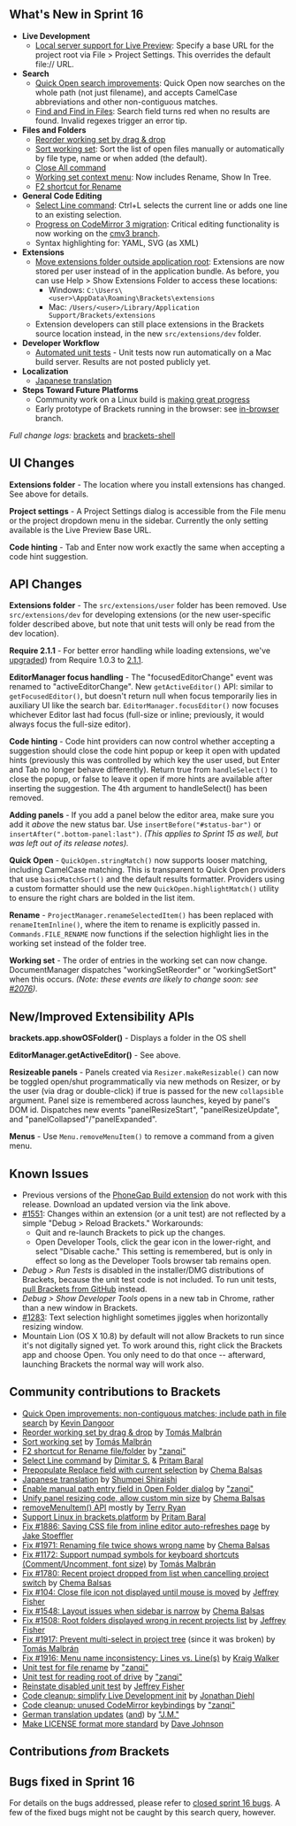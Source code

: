 What's New in Sprint 16
-----------------------
* **Live Development**
    * [Local server support for Live Preview](https://trello.com/card/3-url-mapping-for-live-development/4f90a6d98f77505d7940ce88/664): Specify a base URL for the project root via File > Project Settings. This overrides the default file:// URL.
* **Search**
    * [Quick Open search improvements](https://github.com/adobe/brackets/pull/1470): Quick Open now searches on the whole path (not just filename), and accepts CamelCase abbreviations and other non-contiguous matches.
    * [Find and Find in Files](https://github.com/adobe/brackets/pull/1914): Search field turns red when no results are found. Invalid regexes trigger an error tip.
* **Files and Folders**
    * [Reorder working set by drag & drop](https://github.com/adobe/brackets/pull/1940)
    * [Sort working set](https://github.com/adobe/brackets/pull/1999): Sort the list of open files manually or automatically by file type, name or when added (the default).
    * [Close All command](https://github.com/adobe/brackets/pull/2037)
    * [Working set context menu](https://github.com/adobe/brackets/pull/1919): Now includes Rename, Show In Tree.
    * [F2 shortcut for Rename](https://github.com/adobe/brackets/pull/1922)
* **General Code Editing**
    * [Select Line command](https://github.com/adobe/brackets/pull/2002): Ctrl+L selects the current line or adds one line to an existing selection.
    * [Progress on CodeMirror 3 migration](https://trello.com/card/2-codemirror-3-critical-editing-functionality/4f90a6d98f77505d7940ce88/660): Critical editing functionality is now working on the [cmv3 branch](https://github.com/adobe/brackets/compare/master...cmv3).
    * Syntax highlighting for: YAML, SVG (as XML)
* **Extensions**
    * [Move extensions folder outside application root](https://trello.com/card/3-extensions-outside-application-root/4f90a6d98f77505d7940ce88/659): Extensions are now stored per user instead of in the application bundle. As before, you can use Help > Show Extensions Folder to access these locations:
        * Windows: `C:\Users\<user>\AppData\Roaming\Brackets\extensions`
        * Mac: `/Users/<user>/Library/Application Support/Brackets/extensions`
    * Extension developers can still place extensions in the Brackets source location instead, in the new `src/extensions/dev` folder.
* **Developer Workflow**
    * [Automated unit tests](https://trello.com/card/2-automate-unit-tests/4f90a6d98f77505d7940ce88/661) - Unit tests now run automatically on a Mac build server. Results are not posted publicly yet.
* **Localization**
    * [Japanese translation](https://github.com/adobe/brackets/pull/1929)
* **Steps Toward Future Platforms**
    * Community work on a Linux build is [making great progress](https://groups.google.com/forum/?fromgroups=#!topic/brackets-dev/29vOJ6tvl8A)
    * Early prototype of Brackets running in the browser: see [in-browser](https://github.com/adobe/brackets/compare/master...in-browser) branch.



_Full change logs:_ [brackets](https://github.com/adobe/brackets/compare/sprint-15...sprint-16#commits_bucket) and [brackets-shell](https://github.com/adobe/brackets-shell/compare/sprint-15...sprint-16#commits_bucket)


UI Changes
----------
**Extensions folder** - The location where you install extensions has changed. See above for details.

**Project settings** - A Project Settings dialog is accessible from the File menu or the project dropdown menu in the sidebar. Currently the only setting available is the Live Preview Base URL.

**Code hinting** - Tab and Enter now work exactly the same when accepting a code hint suggestion.


API Changes
-----------
**Extensions folder** - The `src/extensions/user` folder has been removed. Use `src/extensions/dev` for developing extensions (or the new user-specific folder described above, but note that unit tests will only be read from the dev location).

**Require 2.1.1** - For better error handling while loading extensions, we've [upgraded](https://github.com/adobe/brackets/pull/1968)) from Require 1.0.3 to [2.1.1](https://github.com/jrburke/requirejs/wiki/Upgrading-to-RequireJS-2.1).

**EditorManager focus handling** - The "focusedEditorChange" event was renamed to "activeEditorChange". New `getActiveEditor()` API: similar to `getFocusedEditor()`, but doesn't return null when focus temporarily lies in auxiliary UI like the search bar. `EditorManager.focusEditor()` now focuses whichever Editor last had focus (full-size or inline; previously, it would always focus the full-size editor).

**Code hinting** - Code hint providers can now control whether accepting a suggestion should close the code hint popup or keep it open with updated hints (previously this was controlled by which key the user used, but Enter and Tab no longer behave differently). Return true from `handleSelect()` to close the popup, or false to leave it open if more hints are available after inserting the suggestion. The 4th argument to handleSelect() has been removed.

**Adding panels** - If you add a panel below the editor area, make sure you add it _above_ the new status bar. Use `insertBefore("#status-bar")` or `insertAfter(".bottom-panel:last")`. _(This applies to Sprint 15 as well, but was left out of its release notes)._

**Quick Open** - `QuickOpen.stringMatch()` now supports looser matching, including CamelCase matching. This is transparent to Quick Open providers that use `basicMatchSort()` and the default results formatter. Providers using a custom formatter should use the new `QuickOpen.highlightMatch()` utility to ensure the right chars are bolded in the list item.

**Rename** - `ProjectManager.renameSelectedItem()` has been replaced with `renameItemInline()`, where the item to rename is explicitly passed in. `Commands.FILE_RENAME` now functions if the selection highlight lies in the working set instead of the folder tree.

**Working set** - The order of entries in the working set can now change. DocumentManager dispatches "workingSetReorder" or "workingSetSort" when this occurs. _(Note: these events are likely to change soon: see [#2076](https://github.com/adobe/brackets/issues/2076))._

New/Improved Extensibility APIs
-------------------------------
**brackets.app.showOSFolder()** - Displays a folder in the OS shell

**EditorManager.getActiveEditor()** - See above.

**Resizeable panels** - Panels created via `Resizer.makeResizable()` can now be toggled open/shut programmatically via new methods on Resizer, or by the user (via drag or double-click) if true is passed for the new `collapsible` argument. Panel size is remembered across launches, keyed by panel's DOM id. Dispatches new events "panelResizeStart", "panelResizeUpdate", and "panelCollapsed"/"panelExpanded".

**Menus** - Use `Menu.removeMenuItem()` to remove a command from a given menu.


Known Issues
------------
* Previous versions of the [PhoneGap Build extension](https://github.com/adobe/brackets-phonegap) do not work with this release. Download an updated version via the link above.
* [#1551](https://github.com/adobe/brackets/issues/1551): Changes within an extension (or a unit test) are not reflected by a simple "Debug > Reload Brackets." Workarounds:
    * Quit and re-launch Brackets to pick up the changes.
    * Open Developer Tools, click the gear icon in the lower-right, and select "Disable cache." This setting is remembered, but is only in effect so long as the Developer Tools browser tab remains open.
* _Debug > Run Tests_ is disabled in the installer/DMG distributions of Brackets, because the unit test code is not included. To run unit tests, [pull Brackets from GitHub](https://github.com/adobe/brackets/wiki/How-to-Hack-on-Brackets#wiki-getcode) instead.
* _Debug > Show Developer Tools_ opens in a new tab in Chrome, rather than a new window in Brackets.
* [#1283](https://github.com/adobe/brackets/issues/1283): Text selection highlight sometimes jiggles when horizontally resizing window.
* Mountain Lion (OS X 10.8) by default will not allow Brackets to run since it's not digitally signed yet.  To work around this, right click the Brackets app and choose Open.  You only need to do that once -- afterward, launching Brackets the normal way will work also.


Community contributions to Brackets
-----------------------------------
* [Quick Open improvements: non-contiguous matches; include path in file search](https://github.com/adobe/brackets/pull/1470) by [Kevin Dangoor](https://github.com/dangoor)
* [Reorder working set by drag & drop](https://github.com/adobe/brackets/pull/1940) by [Tomás Malbrán](https://github.com/TomMalbran)
* [Sort working set](https://github.com/adobe/brackets/pull/1999) by [Tomás Malbrán](https://github.com/TomMalbran)
* [F2 shortcut for Rename file/folder](https://github.com/adobe/brackets/pull/1922) by ["zanqi"](https://github.com/zanqi)
* [Select Line command](https://github.com/adobe/brackets/pull/2002) by [Dimitar S.](https://github.com/deemeetar) & [Pritam Baral](https://github.com/pritambaral)
* [Prepopulate Replace field with current selection](https://github.com/adobe/brackets/pull/1964) by [Chema Balsas](https://github.com/jbalsas)
* [Japanese translation](https://github.com/adobe/brackets/pull/1929) by [Shumpei Shiraishi](https://github.com/shumpei)
* [Enable manual path entry field in Open Folder dialog](https://github.com/adobe/brackets-shell/pull/140) by ["zanqi"](https://github.com/zanqi)
* [Unify panel resizing code, allow custom min size](https://github.com/adobe/brackets/pull/1908) by [Chema Balsas](https://github.com/jbalsas)
* [removeMenuItem() API](https://github.com/adobe/brackets/pull/2072) mostly by [Terry Ryan](https://github.com/tpryan)
* [Support Linux in brackets.platform](https://github.com/adobe/brackets/pull/1983) by [Pritam Baral](https://github.com/pritambaral)
* [Fix #1886: Saving CSS file from inline editor auto-refreshes page](https://github.com/adobe/brackets/pull/1897) by [Jake Stoeffler](https://github.com/JakeStoeffler)
* [Fix #1971: Renaming file twice shows wrong name](https://github.com/adobe/brackets/pull/1990) by [Chema Balsas](https://github.com/jbalsas)
* [Fix #1172: Support numpad symbols for keyboard shortcuts (Comment/Uncomment, font size)](https://github.com/adobe/brackets/pull/1946) by [Tomás Malbrán](https://github.com/TomMalbran)
* [Fix #1780: Recent project dropped from list when cancelling project switch](https://github.com/adobe/brackets/pull/2013) by [Chema Balsas](https://github.com/jbalsas)
* [Fix #104: Close file icon not displayed until mouse is moved](https://github.com/adobe/brackets/pull/1969) by [Jeffrey Fisher](https://github.com/jeffslofish)
* [Fix #1548: Layout issues when sidebar is narrow](https://github.com/adobe/brackets/pull/2040) by [Chema Balsas](https://github.com/jbalsas)
* [Fix #1508: Root folders displayed wrong in recent projects list](https://github.com/adobe/brackets/pull/1926) by [Jeffrey Fisher](https://github.com/jeffslofish)
* [Fix #1917: Prevent multi-select in project tree](https://github.com/adobe/brackets/pull/1945) (since it was broken) by [Tomás Malbrán](https://github.com/TomMalbran)
* [Fix #1916: Menu name inconsistency: Lines vs. Line(s)](https://github.com/adobe/brackets/pull/1928) by [Kraig Walker](https://github.com/KraigWalker)
* [Unit test for file rename](https://github.com/adobe/brackets/pull/1939) by ["zanqi"](https://github.com/zanqi)
* [Unit test for reading root of drive](https://github.com/adobe/brackets/pull/2038) by ["zanqi"](https://github.com/zanqi)
* [Reinstate disabled unit test](https://github.com/adobe/brackets/pull/1907) by [Jeffrey Fisher](https://github.com/jeffslofish)
* [Code cleanup: simplify Live Development init](https://github.com/adobe/brackets/pull/1880) by [Jonathan Diehl](https://github.com/jdiehl)
* [Code cleanup: unused CodeMirror keybindings](https://github.com/adobe/brackets/pull/2039) by ["zanqi"](https://github.com/zanqi)
* [German translation updates](https://github.com/adobe/brackets/pull/1903) ([and](https://github.com/adobe/brackets/pull/1989)) by ["J.M."](https://github.com/mynetx)
* [Make LICENSE format more standard](https://github.com/adobe/brackets/pull/1696) by [Dave Johnson](https://github.com/davejohnson)

Contributions _from_ Brackets
-----------------------------

Bugs fixed in Sprint 16
-----------------------
For details on the bugs addressed, please refer to [closed sprint 16 bugs](https://github.com/adobe/brackets/issues?labels=sprint+16&state=closed). A few of the fixed bugs might not be caught by this search query, however.